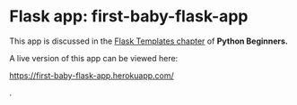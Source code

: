 # Flask app: first-baby-flask-app

This app is discussed in the [Flask Templates chapter](https://python-adv-web-apps.readthedocs.io/en/latest/flask3.html#) of **Python Beginners.**

A live version of this app can be viewed here:

https://first-baby-flask-app.herokuapp.com/ 

.
